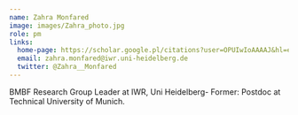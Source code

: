 ```yaml
---
name: Zahra Monfared
image: images/Zahra_photo.jpg
role: pm
links:
  home-page: https://scholar.google.pl/citations?user=OPUIwIoAAAAJ&hl=en
  email: zahra.monfared@iwr.uni-heidelberg.de 
  twitter: @Zahra__Monfared
---
```


BMBF Research Group Leader at IWR, Uni Heidelberg- Former: Postdoc at Technical University of Munich.

